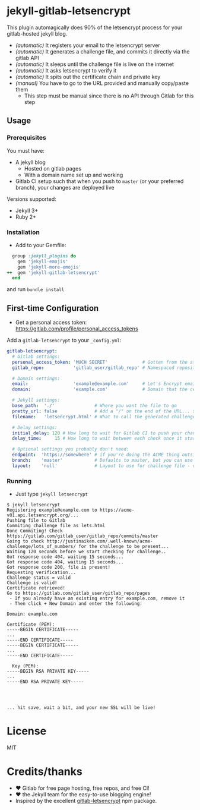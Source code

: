# jekyll-gitlab-letsencrypt

This plugin automagically does 90% of the letsencrypt process for your gitlab-hosted jekyll blog.

- *(automatic)* It registers your email to the letsencrypt server
- *(automatic)* It generates a challenge file, and commits it directly via the gitlab API
- *(automatic)* It sleeps until the challenge file is live on the internet
- *(automatic)* It asks letsencrypt to verify it
- *(automatic)* It spits out the certificate chain and private key
- *(manual)* You have to go to the URL provided and manually copy/paste them
  - This step must be manual since there is no API through Gitlab for this step

## Usage

### Prerequisites

You must have:
- A jekyll blog
  - Hosted on gitlab pages
  - With a domain name set up and working
- Gitlab CI setup such that when you push to `master` (or your preferred branch), your changes are deployed live

Versions supported:
- Jekyll 3+
- Ruby 2+

### Installation

- Add to your Gemfile:

```ruby
  group :jekyll_plugins do
    gem 'jekyll-emojis'
    gem 'jekyll-more-emojis'
++  gem 'jekyll-gitlab-letsencrypt'
  end
```

and run `bundle install`

## First-time Configuration

- Get a personal access token: https://gitlab.com/profile/personal_access_tokens

Add a `gitlab-letsencrypt` to your `_config.yml`:

```yaml
gitlab-letsencrypt:
  # Gitlab settings:
  personal_access_token: 'MUCH SECRET'             # Gotten from the step above ^^
  gitlab_repo:           'gitlab_user/gitlab_repo' # Namespaced repository identifier

  # Domain settings:
  email:                 'example@example.com'     # Let's Encrypt email address
  domain:                'example.com'             # Domain that the cert will be issued for

  # Jekyll settings:
  base_path:  './'               # Where you want the file to go
  pretty_url: false              # Add a "/" on the end of the URL... set to `true` if you use permalink_style: pretty
  filename:   'letsencrypt.html' # What to call the generated challenge file

  # Delay settings:
  initial_delay: 120 # How long to wait for Gitlab CI to push your changes before it starts checking
  delay_time:     15 # How long to wait between each check once it starts looking for the file

  # Optional settings you probably don't need:
  endpoint:  'https://somewhere' # if you're doing the ACME thing outside of letsencrypt
  branch:    'master'            # Defaults to master, but you can use a different branch
  layout:    'null'              # Layout to use for challenge file - defaults to null, but you can change if needed
```

### Running

- Just type `jekyll letsencrypt`

```shell
$ jekyll letsencrypt
Registering example@example.com to https://acme-v01.api.letsencrypt.org/...
Pushing file to Gitlab
Commiting challenge file as lets.html
Done Commiting! Check https://gitlab.com/gitlab_user/gitlab_repo/commits/master
Going to check http://justinaiken.com/.well-known/acme-challenge/lots_of_numbers/ for the challenge to be present...
Waiting 120 seconds before we start checking for challenge..
Got response code 404, waiting 15 seconds...
Got response code 404, waiting 15 seconds...
Got response code 200, file is present!
Requesting verification...
Challenge status = valid
Challenge is valid!
Certificate retrieved!
Go to https://gitlab.com/gitlab_user/gitlab_repo/pages
 - If you already have an existing entry for example.com, remove it
 - Then click + New Domain and enter the following:

Domain: example.com

Certificate (PEM):
-----BEGIN CERTIFICATE-----
...
-----END CERTIFICATE-----
-----BEGIN CERTIFICATE-----
...
-----END CERTIFICATE-----

  Key (PEM):
-----BEGIN RSA PRIVATE KEY-----
...
-----END RSA PRIVATE KEY-----




... hit save, wait a bit, and your new SSL will be live!
```

# License

MIT

# Credits/thanks

- :heart: Gitlab for free page hosting, free repos, and free CI!
- :heart: the Jekyll team for the easy-to-use blogging engine!
- Inspired by the excellent [gitlab-letsencrypt](https://github.com/rolodato/gitlab-letsencrypt) npm package.

